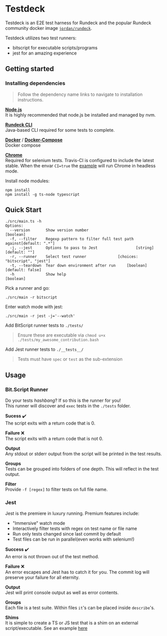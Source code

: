 Testdeck
========

Testdeck is an E2E test harness for Rundeck and the popular Rundeck community docker image [```jordan/rundeck```](https://hub.docker.com/r/jordan/rundeck/).

Testdeck utilizes two test runners:
* bitscript for executable scripts/programs
* jest for an amazing experience


## Getting started

### Installing dependencies
> Follow the dependency name links to navigate to installation instructions.


[**Node.js**](https://github.com/creationix/nvm#install-script)  
It is highly recommended that node.js be installed and managed by nvm.

[**Rundeck CLI**](https://rundeck.github.io/rundeck-cli/install/)  
Java-based CLI required for some tests to complete.

[**Docker**](https://docs.docker.com/install/) / [**Docker-Compose**](https://docs.docker.com/compose/install/#install-compose)  
Docker compose

[**Chrome**](https://www.google.com/chrome/)  
Required for selenium tests. Travis-CI is configured to include the latest stable.
When the envar ```CI=true``` the [example](./__tests__/selenium-login.test.ts) will run Chrome
in headless mode.

Install node modules:  
```
npm install
npm install -g ts-node typescript
```

## Quick Start
```
./src/main.ts -h
Options:
  --version       Show version number                                  [boolean]
  -f, --filter    Regexp pattern to filter full test path against[default: ".*"]
  -j, --jest      Options to pass to Jest                 [string] [default: ""]
  -r, --runner    Select test runner              [choices: "bitscript", "jest"]
  -t, --teardown  Tear down environment after run     [boolean] [default: false]
  -h              Show help                                            [boolean]
```

Pick a runner and go:
```
./src/main -r bitscript
```

Enter watch mode with jest:
```
./src/main -r jest -j='--watch'
```

Add BitScript runner tests to ```./tests/```  
> Ensure these are executable via ```chmod u+x ./tests/my_awesome_contribution.bash```

Add Jest runner tests to ```./__tests__/```  
> Tests must have ```spec``` or ```test``` as the sub-extension

## Usage

### Bit.Script Runner
Do your tests *hashbang*? If so this is the runner for you!  
This runner will discover and ```exec``` tests in the ```./tests``` folder.

**Sucess**  ✔️  
The script exits with a return code that is 0.

**Failure**  ❌  
The script exits with a return code that is not 0.

**Output**  
Any stdout or stderr output from the script will be printed in the test results.

**Groups**  
Tests can be grouped into folders of one depth. This will reflect in the test output.

**Filter**  
Provide ```-f [regex]``` to filter tests on full file name.

### Jest
Jest is the premiere in luxury running. Premium features include:

* "Immersive" watch mode
* Interactively filter tests with regex on test name or file name
* Run only tests changed since last commit by default
* Test files can be run in parallel(even works with selenium!)

**Success**  ✔️  
An error is not thrown out of the test method.

**Failure**  ❌  
An error escapes and Jest has to catch it for you.
The commit log will preserve your failure for all eternity.

**Output**  
Jest will print console output as well as error contents.

**Groups**  
Each file is a test suite. Within files ```it```'s can be placed inside ```describe```'s.

**Shims**  
It is simple to create a TS or JS test that is a shim on an external script/executable.
See an example [here](./__tests__/shims/bash-shim.test.ts)
